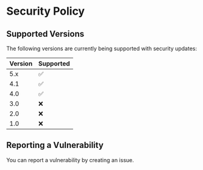 # Security Policy

## Supported Versions

The following versions are currently being supported with security updates:

| Version | Supported          |
| ------- | ------------------ |
| 5.x   | :white_check_mark: |
| 4.1   | :white_check_mark: |
| 4.0   | :white_check_mark: |
| 3.0   | :x: |
| 2.0   | :x:                |
| 1.0   | :x:                |

## Reporting a Vulnerability

You can report a vulnerability by creating an issue.
